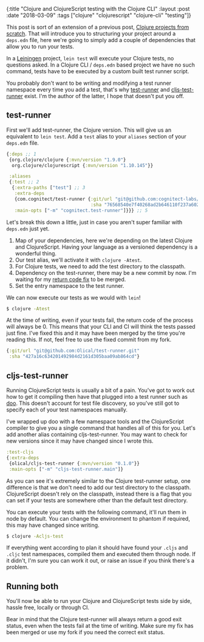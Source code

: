 {:title  "Clojure and ClojureScript testing with the Clojure CLI"
 :layout :post
 :date   "2018-03-09"
 :tags   ["clojure" "clojurescript" "clojure-cli" "testing"]}

This post is sort of an extension of a previous post, [Clojure projects from scratch][cpfs]. That will introduce you to structuring your project around a `deps.edn` file, here we're going to simply add a couple of dependencies that allow you to run your tests.

In a [Leiningen][] project, `lein test` will execute your Clojure tests, no questions asked. In a Clojure CLI / `deps.edn` based project we have no such command, tests have to be executed by a custom built test runner script.

You probably don't want to be writing and modifying a test runner namespace every time you add a test, that's why [test-runner][] and [cljs-test-runner][] exist. I'm the author of the latter, I hope that doesn't put you off.

## test-runner

First we'll add test-runner, the Clojure version. This will give us an equivalent to `lein test`. Add a `test` alias to your `aliases` section of your `deps.edn` file.

```clojure
{:deps ;; 1
 {org.clojure/clojure {:mvn/version "1.9.0"}
  org.clojure/clojurescript {:mvn/version "1.10.145"}}

 :aliases
 {:test ;; 2
  {:extra-paths ["test"] ;; 3
   :extra-deps
   {com.cognitect/test-runner {:git/url "git@github.com:cognitect-labs/test-runner"
                               :sha "76568540e7f40268ad2b646110f237a60295fa3c"}} ;; 4
   :main-opts ["-m" "cognitect.test-runner"]}}} ;; 5
```

Let's break this down a little, just in case you aren't super familiar with `deps.edn` just yet.

1. Map of your dependencies, here we're depending on the latest Clojure and ClojureScript. Having your language as a versioned dependency is a wonderful thing.
2. Our test alias, we'll activate it with `clojure -Atest`.
3. For Clojure tests, we need to add the test directory to the classpath.
4. Dependency on the test-runner, there may be a new commit by now. I'm waiting for my [return code fix][rcf] to be merged.
5. Set the entry namespace to the test runner.

We can now execute our tests as we would with `lein`!

```bash
$ clojure -Atest
```

At the time of writing, even if your tests fail, the return code of the process will always be 0. This means that your CLI and CI will think the tests passed just fine. I've fixed this and it may have been merged by the time you're reading this. If not, feel free to use the fixed commit from my fork.

```clojure
{:git/url "git@github.com:Olical/test-runner.git"
 :sha "427a16c634201492984d2161d305baa09ab864cd"}
```

## cljs-test-runner

Running ClojureScript tests is usually a bit of a pain. You've got to work out how to get it compiling then have that plugged into a test runner such as [doo][]. This doesn't account for test file discovery, so you've still got to specify each of your test namespaces manually.

I've wrapped up doo with a few namespace tools and the ClojureScript compiler to give you a single command that handles all of this for you. Let's add another alias containing cljs-test-runner. You may want to check for new versions since it may have changed since I wrote this.

```clojure
:test-cljs
{:extra-deps
 {olical/cljs-test-runner {:mvn/version "0.1.0"}}
 :main-opts ["-m" "cljs-test-runner.main"]}
```

As you can see it's extremely similar to the Clojure test-runner setup, one difference is that we don't need to add our test directory to the classpath. ClojureScript doesn't rely on the classpath, instead there is a flag that you can set if your tests are somewhere other than the default test directory.

You can execute your tests with the following command, it'll run them in node by default. You can change the environment to phantom if required, this may have changed since writing.

```bash
$ clojure -Acljs-test
```

If everything went according to plan it should have found your `.cljs` and `.cljc` test namespaces, compiled them and executed them through node. If it didn't, I'm sure you can work it out, or raise an issue if you think there's a problem.

## Running both

You'll now be able to run your Clojure and ClojureScript tests side by side, hassle free, locally or through CI.

Bear in mind that the Clojure test-runner will always return a good exit status, even when the tests fail at the time of writing. Make sure my fix has been merged or use my fork if you need the correct exit status.

[cpfs]: https://oli.me.uk/2018-02-26-clojure-projects-from-scratch/
[Leiningen]: https://leiningen.org/
[test-runner]: https://github.com/cognitect-labs/test-runner
[cljs-test-runner]: https://github.com/Olical/cljs-test-runner
[rcf]: https://github.com/cognitect-labs/test-runner/pull/12
[doo]: https://github.com/bensu/doo
